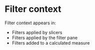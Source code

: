 # Filter context

Filter context appears in:

* Filters applied by slicers
* Filters applied by the filter pane
* Filters added to a calculated measure
